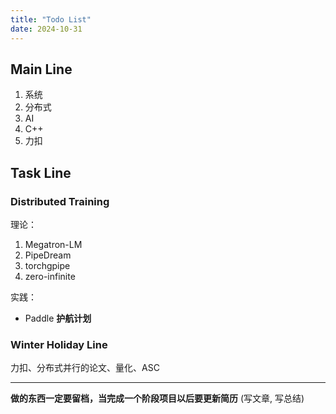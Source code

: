 ```yaml
---
title: "Todo List"
date: 2024-10-31
---
```


## Main Line

1. 系统
2. 分布式
3. AI
4. C++
5. 力扣

## Task Line

### Distributed Training

理论：

1. Megatron-LM
2. PipeDream
3. torchgpipe
4. zero-infinite

实践：

- Paddle **护航计划**


### Winter Holiday Line

力扣、分布式并行的论文、量化、ASC

---

**做的东西一定要留档，当完成一个阶段项目以后要更新简历** (写文章, 写总结)